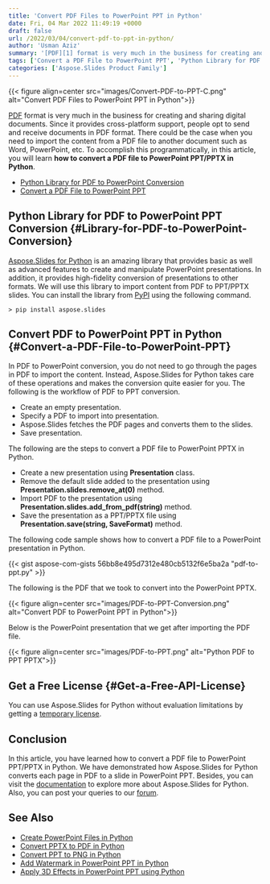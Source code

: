 ```yaml
---
title: 'Convert PDF Files to PowerPoint PPT in Python'
date: Fri, 04 Mar 2022 11:49:19 +0000
draft: false
url: /2022/03/04/convert-pdf-to-ppt-in-python/
author: 'Usman Aziz'
summary: '[PDF][1] format is very much in the business for creating and sharing digital documents. Since it provides cross-platform support, people opt to send and receive documents in PDF format. There could be the case when you need to import the content from a PDF file to another document such as Word, PowerPoint, etc. To accomplish this programmatically, in this article, you will learn **how to convert a PDF file to PowerPoint PPT/PPTX in Python**.'
tags: ['Convert a PDF File to PowerPoint PPT', 'Python Library for PDF to PowerPoint Conversion', 'convert pdf to ppt in python', 'convert pdf to pptx in python']
categories: ['Aspose.Slides Product Family']
---
```




{{< figure align=center src="images/Convert-PDF-to-PPT-C.png" alt="Convert PDF Files to PowerPoint PPT in Python">}}


[PDF][2] format is very much in the business for creating and sharing digital documents. Since it provides cross-platform support, people opt to send and receive documents in PDF format. There could be the case when you need to import the content from a PDF file to another document such as Word, PowerPoint, etc. To accomplish this programmatically, in this article, you will learn **how to convert a PDF file to PowerPoint PPT/PPTX in Python**.

*   [Python Library for PDF to PowerPoint Conversion][3]
*   [Convert a PDF File to PowerPoint PPT][4]

## Python Library for PDF to PowerPoint PPT Conversion {#Library-for-PDF-to-PowerPoint-Conversion}

[Aspose.Slides for Python][5] is an amazing library that provides basic as well as advanced features to create and manipulate PowerPoint presentations. In addition, it provides high-fidelity conversion of presentations to other formats. We will use this library to import content from PDF to PPT/PPTX slides. You can install the library from [PyPI][6] using the following command.

```
> pip install aspose.slides
```

## Convert PDF to PowerPoint PPT in Python {#Convert-a-PDF-File-to-PowerPoint-PPT}

In PDF to PowerPoint conversion, you do not need to go through the pages in PDF to import the content. Instead, Aspose.Slides for Python takes care of these operations and makes the conversion quite easier for you. The following is the workflow of PDF to PPT conversion.

*   Create an empty presentation.
*   Specify a PDF to import into presentation.
*   Aspose.Slides fetches the PDF pages and converts them to the slides.
*   Save presentation.

The following are the steps to convert a PDF file to PowerPoint PPTX in Python.

*   Create a new presentation using **Presentation** class.
*   Remove the default slide added to the presentation using **Presentation.slides.remove\_at(0)** method.
*   Import PDF to the presentation using **Presentation.slides.add\_from\_pdf(string)** method.
*   Save the presentation as a PPT/PPTX file using **Presentation.save(string, SaveFormat)** method.

The following code sample shows how to convert a PDF file to a PowerPoint presentation in Python.

{{< gist aspose-com-gists 56bb8e495d7312e480cb5132f6e5ba2a "pdf-to-ppt.py" >}}

The following is the PDF that we took to convert into the PowerPoint PPTX.



{{< figure align=center src="images/PDF-to-PPT-Conversion.png" alt="Convert PDF to PowerPoint PPT in Python">}}


Below is the PowerPoint presentation that we get after importing the PDF file.



{{< figure align=center src="images/PDF-to-PPT.png" alt="Python PDF to PPT PPTX">}}


## Get a Free License {#Get-a-Free-API-License}

You can use Aspose.Slides for Python without evaluation limitations by getting a [temporary license][7].

## Conclusion

In this article, you have learned how to convert a PDF file to PowerPoint PPT/PPTX in Python. We have demonstrated how Aspose.Slides for Python converts each page in PDF to a slide in PowerPoint PPT. Besides, you can visit the [documentation][8] to explore more about Aspose.Slides for Python. Also, you can post your queries to our [forum][9].

## See Also

*   [Create PowerPoint Files in Python][10]
*   [Convert PPTX to PDF in Python][11]
*   [Convert PPT to PNG in Python][12]
*   [Add Watermark in PowerPoint PPT in Python][13]
*   [Apply 3D Effects in PowerPoint PPT using Python][14]




[1]: https://docs.fileformat.com/pdf/
[2]: https://docs.fileformat.com/pdf/
[3]: #Library-for-PDF-to-PowerPoint-Conversion
[4]: #Convert-a-PDF-File-to-PowerPoint-PPT
[5]: https://products.aspose.com/slides/python-net/
[6]: https://pypi.org/project/aspose.slides/
[7]: https://purchase.aspose.com/temporary-license
[8]: https://docs.aspose.com/slides/python-net/
[9]: https://forum.aspose.com/
[10]: https://blog.aspose.com/2021/12/31/create-powerpoint-presentations-in-python/
[11]: https://blog.aspose.com/2021/12/28/convert-pptx-ppt-to-pdf-python/
[12]: https://blog.aspose.com/2021/12/29/convert-ppt-to-png-in-python/
[13]: https://blog.aspose.com/2022/02/09/add-watermark-to-powerpoint-ppt-in-python/
[14]: https://blog.aspose.com/2022/01/08/create-three-d-effects-in-ppt-python/





